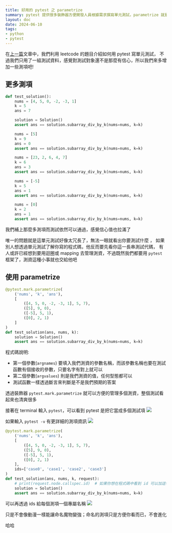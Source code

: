 ```yaml
---
title: 好用的 pytest 之 parametrize
summary: pytest 提供很多裝飾器方便開發人員根據需求撰寫單元測試，parametrize 就是其中最實用的工具之一
layout: doc
date: 2024-06-10
tags:
- python
- pytest
---
```


在[上一篇](/posts/python/pytest_20240609.html)文章中，我們利用 leetcode 的題目介紹如何用 pytest 寫單元測試，
不過我們只用了一組測試資料，感覺對測試對象還不是那麼有信心，所以我們來多增加一些測項吧!

## 更多測項

```python
def test_solution():
    nums = [4, 5, 0, -2, -3, 1]
    k = 5
    ans = 7

    solution = Solution()
    assert ans == solution.subarray_div_by_k(nums=nums, k=k)

    nums = [5]
    k = 9
    ans = 0
    assert ans == solution.subarray_div_by_k(nums=nums, k=k)

    nums = [23, 2, 6, 4, 7]
    k = 6
    ans = 3
    assert ans == solution.subarray_div_by_k(nums=nums, k=k)

    nums = [-5]
    k = 5
    ans = 1
    assert ans == solution.subarray_div_by_k(nums=nums, k=k)

    nums = [0]
    k = 2
    ans = 1
    assert ans == solution.subarray_div_by_k(nums=nums, k=k)
```

我們補上那麼多測項而測試依然可以通過，感覺信心值也拉滿了

唯一的問題就是這單元測試好像太冗長了，無法一眼就看出你要測試什麼 ，
如果別人想透過單元測試了解你寫的程式碼，他反而要先看你這一長串測試代碼，
有人或許已經想到要用迴圈或 mapping 去管理測資，不過既然我們都要用 `pytest` 框架了，測資這種小事就也交給他吧

## 使用 parametrize

```python
@pytest.mark.parametrize(
    ('nums', 'k', 'ans'),
    [
        ([4, 5, 0, -2, -3, 1], 5, 7),
        ([5], 9, 0),
        ([-5], 5, 1),
        ([0], 2, 1)
    ]
)
def test_solution(ans, nums, k):
    solution = Solution()
    assert ans == solution.subarray_div_by_k(nums=nums, k=k)
```

程式碼說明:
- 第一個參數(`argnames`) 要填入我們測資的參數名稱，而該參數名稱也要在測試函數有個接收的參數，只要名字有對上就可以
- 第二個參數(`argvalues`) 則是我們測資的值，任何型態都可以
- 測試函數一樣透過斷言來判斷是不是我們預期的答案

透過裝飾器 `pytest.mark.parametrize` 就可以方便的管理多個測資，整個測試看起來也清爽很多

接著在 terminal 輸入 `pytest`，可以看到 pytest 是把它當成多個測試項
    ![](/2024-06-10_1.png)

如果輸入 `pytest -v` 有更詳細的測項資訊
    ![](/2024-06-10_2.png)

```python
@pytest.mark.parametrize(
    ('nums', 'k', 'ans'),
    [
        ([4, 5, 0, -2, -3, 1], 5, 7),
        ([5], 9, 0),
        ([-5], 5, 1),
        ([0], 2, 1)
    ],
    ids=['case0', 'case1', 'case2', 'case3']
)
def test_solution(ans, nums, k, request):
    # print(request.node.callspec.id)  # 如果你想在程式碼中看到 id 可以加這句
    solution = Solution()
    assert ans == solution.subarray_div_by_k(nums=nums, k=k)
```

可以再透過 ids 給每個測項一個專屬名稱
    ![](/2024-06-10_3.png)


只是不會像動漫一樣能讓命名魔物變強；命名的測項只是方便你看而已，不會進化

哈哈
